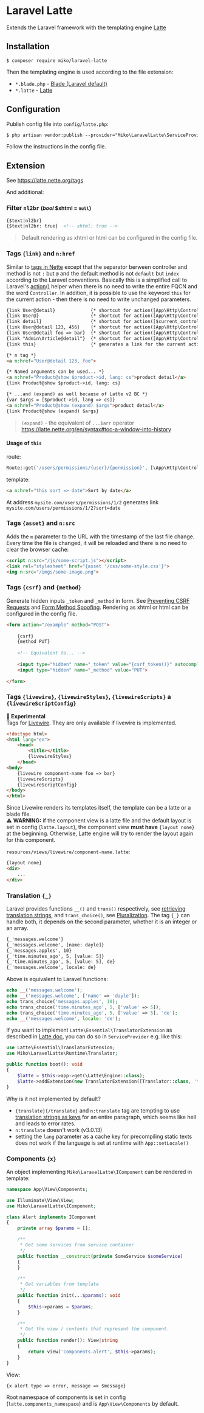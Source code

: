 Laravel Latte
=============

Extends the Laravel framework with the templating engine [Latte](https://latte.nette.org)

## Installation

```
$ composer require miko/laravel-latte
```

Then the templating engine is used according to the file extension:
- `*.blade.php` - [Blade (Laravel default)](https://laravel.com/docs/blade)
- `*.latte` - [Latte](https://latte.nette.org)

## Configuration

Publish config file into `config/latte.php`:
```html
$ php artisan vendor:publish --provider="Miko\LaravelLatte\ServiceProvider"
```
Follow the instructions in the config file.

## Extension

See https://latte.nette.org/tags

And additional:

### Filter `nl2br` <small>(_bool_ $xhtml = `null`)</small>

```html
{$text|nl2br}
{$text|nl2br: true}  <!-- xhtml: true -->
```
> Default rendering as xhtml or html can be configured in the config file.

### Tags `{link}` and `n:href`

Similar to [tags in Nette](https://doc.nette.org/en/application/creating-links#toc-in-the-presenter-template)
except that the separator berween controller and method is not `:` but `@` and the default method is not `default` but `index` according to the Laravel conventions.
Basically this is a simplified call to Laravel's [action()](https://laravel.com/docs/urls#urls-for-controller-actions) helper when
there is no need to write the entire FQCN and the word `Controller`.
In addition, it is possible to use the keyword `this` for the current action - then there is no need to write unchanged parameters.

```html
{link User@detail}             {* shortcut for action([App\Http\Controllers\UserController::class, 'detail']) *}
{link User@}                   {* shortcut for action([App\Http\Controllers\UserController::class, 'index']) *}
{link detail}                  {* shortcut for action([$current_controller, 'detail']) *}
{link User@detail 123, 456}    {* shortcut for action([App\Http\Controllers\UserController::class, 'detail'], [123, 456]) *}
{link User@detail foo => bar}  {* shortcut for action([App\Http\Controllers\UserController::class, 'detail'], ['foo' => 'bar']) *}
{link "Admin\Article@detail"}  {* shortcut for action([App\Http\Controllers\Admin\ArticleController::class, 'detail']) *}
{link this}                    {* generates a link for the current action and current arguments (current URL) *}

{* n tag *}
<a n:href="User@detail 123, foo">

{* Named arguments can be used... *}
<a n:href="Product@show $product->id, lang: cs">product detail</a>
{link Product@show $product->id, lang: cs}

{* ...and (expand) as well because of Latte v2 BC *}
{var $args = [$product->id, lang => cs]}
<a n:href="Product@show (expand) $args">product detail</a>
{link Product@show (expand) $args}
```
> `(expand)` - the equivalent of `...$arr` operator https://latte.nette.org/en/syntax#toc-a-window-into-history

#### Usage of `this`
route:
```php
Route::get('/users/permissions/{user}/{permission}', [\App\Http\Controllers\UserController::class, 'permissions']);
```
template:
```html
<a n:href="this sort => date">Sort by date</a>
```
At address `mysite.com/users/permissions/1/2` generates link `mysite.com/users/permissions/1/2?sort=date`

### Tags `{asset}` and `n:src`

Adds the `m` parameter to the URL with the timestamp of the last file change. Every time the file is changed, it will be reloaded
and there is no need to clear the browser cache:
```html
<script n:src="/js/some-script.js"></script>
<link rel="stylesheet" href="{asset '/css/some-style.css'}">
<img n:src="/imgs/some-image.png">
```

### Tags `{csrf}` and `{method}`

Generate hidden inputs `_token` and `_method` in form.
See [Preventing CSRF Requests](https://laravel.com/docs/csrf#preventing-csrf-requests)
and [Form Method Spoofing](https://laravel.com/docs/routing#form-method-spoofing).
Rendering as xhtml or html can be configured in the config file.
```html
<form action="/example" method="POST">
    
    {csrf}
    {method PUT}
    
    <!-- Equivalent to... -->
    
    <input type="hidden" name="_token" value="{csrf_token()}" autocomplete="off">
    <input type="hidden" name="_method" value="PUT">
    
</form>
```

### Tags `{livewire}`, `{livewireStyles}`, `{livewireScripts}` a `{livewireScriptConfig}`

**🧪 Experimental**   
Tags for [Livewire](https://livewire.laravel.com/). They are only available if livewire is implemented.
```html
<!doctype html>
<html lang="en">
    <head>
        <title></title>
        {livewireStyles}
    </head>
<body>
    {livewire component-name foo => bar}
    {livewireScripts}
    {livewireScriptConfig}
</body>
</html>
```
Since Livewire renders its templates itself, the template can be a latte or a blade file.   
⚠️ **WARNING:** if the component view is a latte file and the default layout is set in config (`latte.layout`), the component view **must have** `{layout none}` at the beginning.
Otherwise, Latte engine will try to render the layout again for this component.

`resources/views/livewire/component-name.latte`:
```html
{layout none}
<div>
    ...
</div>
```

### Translation `{_}`

Laravel provides functions `__()` and `trans()` respectively, see [retrieving translation strings](https://laravel.com/docs/localization#retrieving-translation-strings),
and `trans_choice()`, see [Pluralization](https://laravel.com/docs/localization#pluralization).
The tag `{_}` can handle both, it depends on the second parameter, whether it is an integer or an array.

```html
{_'messages.welcome'}
{_'messages.welcome', [name: dayle]}
{_'messages.apples', 10}
{_'time.minutes_ago', 5, [value: 5]}
{_'time.minutes_ago', 5, [value: 5], de}
{_'messages.welcome', locale: de}
```
Above is equivalent to Laravel functions:
```php
echo __('messages.welcome');
echo __('messages.welcome', ['name' => 'dayle']);
echo trans_choice('messages.apples', 10);
echo trans_choice('time.minutes_ago', 5, ['value' => 5]);
echo trans_choice('time.minutes_ago', 5, ['value' => 5], 'de');
echo __('messages.welcome', locale: 'de');
```

If you want to implement `Latte\Essential\TranslatorExtension` as described in [Latte doc](https://latte.nette.org/en/develop#toc-translatorextension),
you can do so in `ServiceProvider` e.g. like this:
```php
use Latte\Essential\TranslatorExtension;
use Miko\LaravelLatte\Runtime\Translator;

public function boot(): void
{
    $latte = $this->app->get(\Latte\Engine::class);
    $latte->addExtension(new TranslatorExtension([Translator::class, 'translate']));
}
```
Why is it not implemented by default?
- `{translate}{/translate}` and `n:translate` tag are tempting to use 
[translation strings as keys](https://laravel.com/docs/localization#using-translation-strings-as-keys)
for an entire paragraph, which seems like hell and leads to error rates.
- `n:translate` doesn't work (v3.0.13) 
- setting the `lang` parameter as a cache key for precompiling static texts does not work if the language is set at runtime with `App::setLocale()`

### Components `{x}`
An object implementing `Miko\LaravelLatte\IComponent` can be rendered in template:
```php
namespace App\View\Components;

use Illuminate\View\View;
use Miko\LaravelLatte\IComponent;

class Alert implements IComponent
{
    private array $params = [];

    /**
     * Get some services from service container
     */
    public function __construct(private SomeService $someService)
    {
    }

    /**
     * Get variables from template
     */
    public function init(...$params): void
    {
        $this->params = $params;
    }

    /**
     * Get the view / contents that represent the component.
     */
    public function render(): View|string
    {
        return view('components.alert', $this->params);
    }
}
```
View:
```html
{x alert type => error, message => $message}
```
Root namespace of components is set in config (`latte.components_namespace`) 
and is `App\View\Components` by default.
